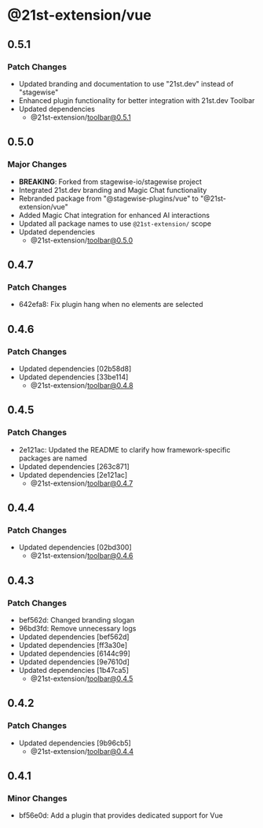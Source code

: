 # @21st-extension/vue

## 0.5.1

### Patch Changes

- Updated branding and documentation to use "21st.dev" instead of "stagewise"
- Enhanced plugin functionality for better integration with 21st.dev Toolbar
- Updated dependencies
  - @21st-extension/toolbar@0.5.1

## 0.5.0

### Major Changes

- **BREAKING**: Forked from stagewise-io/stagewise project
- Integrated 21st.dev branding and Magic Chat functionality
- Rebranded package from "@stagewise-plugins/vue" to "@21st-extension/vue"
- Added Magic Chat integration for enhanced AI interactions
- Updated all package names to use `@21st-extension/` scope
- Updated dependencies
  - @21st-extension/toolbar@0.5.0

## 0.4.7

### Patch Changes

- 642efa8: Fix plugin hang when no elements are selected

## 0.4.6

### Patch Changes

- Updated dependencies [02b58d8]
- Updated dependencies [33be114]
  - @21st-extension/toolbar@0.4.8

## 0.4.5

### Patch Changes

- 2e121ac: Updated the README to clarify how framework-specific packages are named
- Updated dependencies [263c871]
- Updated dependencies [2e121ac]
  - @21st-extension/toolbar@0.4.7

## 0.4.4

### Patch Changes

- Updated dependencies [02bd300]
  - @21st-extension/toolbar@0.4.6

## 0.4.3

### Patch Changes

- bef562d: Changed branding slogan
- 96bd3fd: Remove unnecessary logs
- Updated dependencies [bef562d]
- Updated dependencies [ff3a30e]
- Updated dependencies [6144c99]
- Updated dependencies [9e7610d]
- Updated dependencies [1b47ca5]
  - @21st-extension/toolbar@0.4.5

## 0.4.2

### Patch Changes

- Updated dependencies [9b96cb5]
  - @21st-extension/toolbar@0.4.4

## 0.4.1

### Minor Changes

- bf56e0d: Add a plugin that provides dedicated support for Vue
